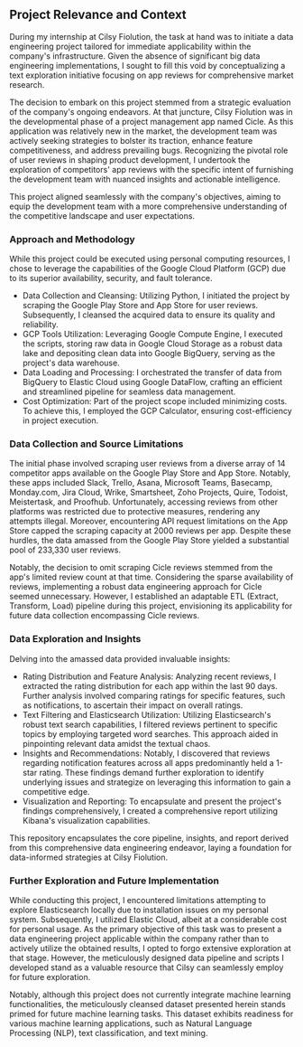 ## Project Relevance and Context

During my internship at Cilsy Fiolution, the task at hand was to initiate a data engineering project tailored for immediate applicability within the company's infrastructure. Given the absence of significant big data engineering implementations, I sought to fill this void by conceptualizing a text exploration initiative focusing on app reviews for comprehensive market research.

The decision to embark on this project stemmed from a strategic evaluation of the company's ongoing endeavors. At that juncture, Cilsy Fiolution was in the developmental phase of a project management app named Cicle. As this application was relatively new in the market, the development team was actively seeking strategies to bolster its traction, enhance feature competitiveness, and address prevailing bugs. Recognizing the pivotal role of user reviews in shaping product development, I undertook the exploration of competitors' app reviews with the specific intent of furnishing the development team with nuanced insights and actionable intelligence.

This project aligned seamlessly with the company's objectives, aiming to equip the development team with a more comprehensive understanding of the competitive landscape and user expectations.

### Approach and Methodology

While this project could be executed using personal computing resources, I chose to leverage the capabilities of the Google Cloud Platform (GCP) due to its superior availability, security, and fault tolerance.

- Data Collection and Cleansing: Utilizing Python, I initiated the project by scraping the Google Play Store and App Store for user reviews. Subsequently, I cleansed the acquired data to ensure its quality and reliability.
- GCP Tools Utilization: Leveraging Google Compute Engine, I executed the scripts, storing raw data in Google Cloud Storage as a robust data lake and depositing clean data into Google BigQuery, serving as the project's data warehouse.
- Data Loading and Processing: I orchestrated the transfer of data from BigQuery to Elastic Cloud using Google DataFlow, crafting an efficient and streamlined pipeline for seamless data management.
- Cost Optimization: Part of the project scope included minimizing costs. To achieve this, I employed the GCP Calculator, ensuring cost-efficiency in project execution.

### Data Collection and Source Limitations

The initial phase involved scraping user reviews from a diverse array of 14 competitor apps available on the Google Play Store and App Store. Notably, these apps included Slack, Trello, Asana, Microsoft Teams, Basecamp, Monday.com, Jira Cloud, Wrike, Smartsheet, Zoho Projects, Quire, Todoist, Meistertask, and Proofhub. Unfortunately, accessing reviews from other platforms was restricted due to protective measures, rendering any attempts illegal. Moreover, encountering API request limitations on the App Store capped the scraping capacity at 2000 reviews per app. Despite these hurdles, the data amassed from the Google Play Store yielded a substantial pool of 233,330 user reviews.

Notably, the decision to omit scraping Cicle reviews stemmed from the app's limited review count at that time. Considering the sparse availability of reviews, implementing a robust data engineering approach for Cicle seemed unnecessary. However, I established an adaptable ETL (Extract, Transform, Load) pipeline during this project, envisioning its applicability for future data collection encompassing Cicle reviews.

### Data Exploration and Insights

Delving into the amassed data provided invaluable insights:

- Rating Distribution and Feature Analysis: Analyzing recent reviews, I extracted the rating distribution for each app within the last 90 days. Further analysis involved comparing ratings for specific features, such as notifications, to ascertain their impact on overall ratings.
- Text Filtering and Elasticsearch Utilization: Utilizing Elasticsearch's robust text search capabilities, I filtered reviews pertinent to specific topics by employing targeted word searches. This approach aided in pinpointing relevant data amidst the textual chaos.
- Insights and Recommendations: Notably, I discovered that reviews regarding notification features across all apps predominantly held a 1-star rating. These findings demand further exploration to identify underlying issues and strategize on leveraging this information to gain a competitive edge.
- Visualization and Reporting: To encapsulate and present the project's findings comprehensively, I created a comprehensive report utilizing Kibana's visualization capabilities.

This repository encapsulates the core pipeline, insights, and report derived from this comprehensive data engineering endeavor, laying a foundation for data-informed strategies at Cilsy Fiolution.

### Further Exploration and Future Implementation

While conducting this project, I encountered limitations attempting to explore Elasticsearch locally due to installation issues on my personal system. Subsequently, I utilized Elastic Cloud, albeit at a considerable cost for personal usage. As the primary objective of this task was to present a data engineering project applicable within the company rather than to actively utilize the obtained results, I opted to forgo extensive exploration at that stage. However, the meticulously designed data pipeline and scripts I developed stand as a valuable resource that Cilsy can seamlessly employ for future exploration.

Notably, although this project does not currently integrate machine learning functionalities, the meticulously cleansed dataset presented herein stands primed for future machine learning tasks. This dataset exhibits readiness for various machine learning applications, such as Natural Language Processing (NLP), text classification, and text mining.
